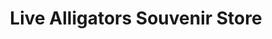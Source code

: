 ---
title: "Live Alligators Souvenir Store"
url: /pigeon-forge/live-alligators-souvenir-store/
shop: Andenken
---